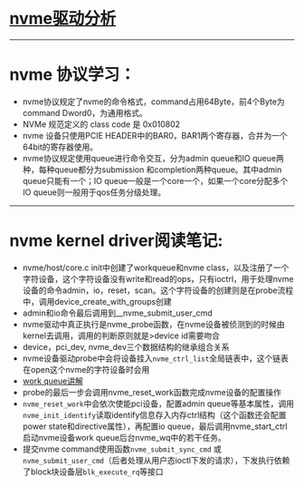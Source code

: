 # [nvme驱动分析](http://blog.csdn.net/zhuzongpeng/article/details/76136164)

***
# nvme 协议学习：
- nvme协议规定了nvme的命令格式，command占用64Byte，前4个Byte为command Dword0，为通用格式。
- NVMe 规范定义的 class code 是 0x010802
- nvme 设备只使用PCIE HEADER中的BAR0，BAR1两个寄存器，合并为一个64bit的寄存器使用。
- nvme协议规定使用queue进行命令交互，分为admin queue和IO queue两种，每种queue都分为submission 和completion两种queue。其中admin queue只能有一个；IO queue一般是一个core一个，如果一个core分配多个IO queue则一般用于qos任务分级处理。
***
# nvme kernel driver阅读笔记:
- nvme/host/core.c init中创建了workqueue和nvme class，以及注册了一个字符设备，这个字符设备没有write和read的ops，只有ioctrl，用于处理nvme设备的命令admin，io，reset，scan。这个字符设备的创建则是在probe流程中，调用device_create_with_groups创建
- admin和io命令最后调用到__nvme_submit_user_cmd 
- nvme驱动中真正执行是nvme_probe函数，在nvme设备被侦测到的时候由kernel去调用，调用的判断原则就是>device id需要吻合
- device，pci_dev, nvme_dev三个数据结构的继承组合关系 
- nvme设备驱动probe中会将设备挂入`nvme_ctrl_list`全局链表中，这个链表在open这个nvme的字符设备时会用 
- [work queue讲解](http://www.cnblogs.com/wwang/archive/2010/10/27/1862202.html) 
- probe的最后一步会调用nvme_reset_work函数完成nvme设备的配置操作 
- `nvme_reset_work`中会依次使能pci设备，配置admin queue等基本属性，调用`nvme_init_identify`读取identify信息存入内存ctrl结构（这个函数还会配置power state和directive属性），再配置io queue，最后调用nvme_start_ctrl启动nvme设备work queue后台nvme_wq中的若干任务。
- 提交nvme command使用函数`nvme_submit_sync_cmd` 或 `nvme_submit_user_cmd`（后者处理从用户态ioctl下发的请求），下发执行依赖了block块设备层`blk_execute_rq`等接口

